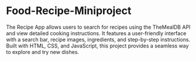 # Food-Recipe-Miniproject
The Recipe App allows users to search for recipes using the TheMealDB API and view detailed cooking instructions. It features a user-friendly interface with a search bar, recipe images, ingredients, and step-by-step instructions. Built with HTML, CSS, and JavaScript, this project provides a seamless way to explore and try new dishes.
